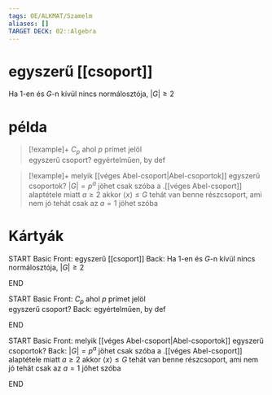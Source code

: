 ```yaml
---
tags: OE/ALKMAT/Szamelm 
aliases: []
TARGET DECK: 02::Algebra
---
```


# egyszerű [[csoport]]
Ha $1$-en és $G$-n kívül nincs normálosztója, $|G| \ge 2$

# példa

> [!example]+ $C_p$ ahol $p$ prímet jelöl <br> egyszerű csoport?
> egyértelműen, by def

> [!example]+ melyik [[véges Abel-csoport|Abel-csoportok]] egyszerű csoportok?
> $|G| = p^a$ jöhet csak szóba a .[[véges Abel-csoport]] alaptétele miatt
> $a \ge 2$ akkor $\langle x \rangle \le G$ tehát van benne részcsoport, ami nem jó
> tehát csak az $a=1$ jöhet szóba 


# Kártyák
START
Basic
Front:
egyszerű [[csoport]]
Back:
Ha $1$-en és $G$-n kívül nincs normálosztója, $|G| \ge 2$
<!--ID: 1687726401917-->
END

START
Basic
Front:
$C_p$ ahol $p$ prímet jelöl <br> egyszerű csoport?
Back:
egyértelműen, by def
<!--ID: 1687726470718-->
END

START
Basic
Front:
melyik [[véges Abel-csoport|Abel-csoportok]] egyszerű csoportok?
Back:
$|G| = p^a$ jöhet csak szóba a .[[véges Abel-csoport]] alaptétele miatt
$a \ge 2$ akkor $\langle x \rangle \le G$ tehát van benne részcsoport, ami nem jó
tehát csak az $a=1$ jöhet szóba 
<!--ID: 1687726470724-->
END
